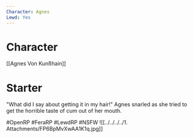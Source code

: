 ```yaml
---
Character: Agnes
Lewd: Yes
---
```

# Character
[[Agnes Von Kunßhain]]

# Starter
"What did I say about getting it in my hair!" Agnes snarled as she tried to get the horrible taste of cum out of her mouth. 

#OpenRP #FeraRP #LewdRP  #NSFW
![[../../../../1. Attachments/FP6BpMvXwAA1K1q.jpg]]